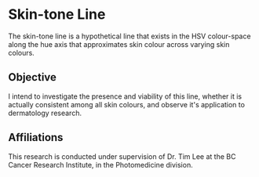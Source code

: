 # Skin-tone Line
The skin-tone line is a hypothetical line that exists in the HSV colour-space along the hue axis that approximates skin colour across varying skin colours.

## Objective
I intend to investigate the presence and viability of this line, whether it is actually consistent among all skin colours, and observe it's application to dermatology research.

## Affiliations
This research is conducted under supervision of Dr. Tim Lee at the BC Cancer Research Institute, in the Photomedicine division. 

